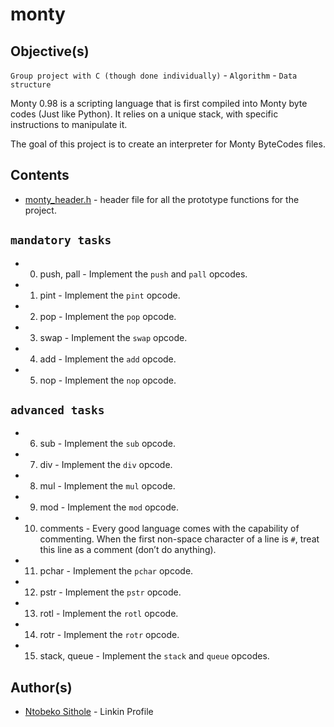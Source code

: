 # monty
## Objective(s)
``Group project with C (though done individually)`` - ``Algorithm`` - ``Data structure``

Monty 0.98 is a scripting language that is first compiled into Monty byte codes (Just like Python). It relies on a unique stack, with specific instructions to manipulate it. 

The goal of this project is to create an interpreter for Monty ByteCodes files.

## Contents

* [monty_header.h](https://github.com/j88moja-code/monty/blob/main/monty_header.h) - header     file for all the prototype functions for the project.

## ``mandatory tasks``

* 0. push, pall - Implement the `push` and `pall` opcodes.
* 1. pint - Implement the `pint` opcode.
* 2. pop - Implement the `pop` opcode.
* 3. swap - Implement the `swap` opcode.
* 4. add - Implement the `add` opcode.
* 5. nop - Implement the `nop` opcode.

## ``advanced tasks`` 

* 6. sub - Implement the `sub` opcode.
* 7. div - Implement the `div` opcode.
* 8. mul - Implement the `mul` opcode.
* 9. mod - Implement the `mod` opcode.
* 10. comments - Every good language comes with the capability of commenting. When the first non-space character of a line is `#`, treat this line as a comment (don’t do anything).
* 11. pchar - Implement the `pchar` opcode.
* 12. pstr - Implement the `pstr` opcode.
* 13. rotl - Implement the `rotl` opcode.
* 14. rotr - Implement the `rotr` opcode.
* 15. stack, queue - Implement the `stack` and `queue` opcodes.

## Author(s)

* [Ntobeko Sithole](https://www.linkedin.com/in/ntobeko-sithole-4487a9124/) - Linkin Profile
